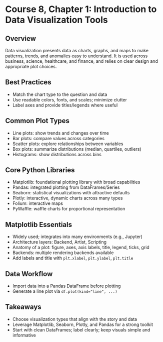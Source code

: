 # Course 8, Chapter 1: Introduction to Data Visualization Tools

## Overview
Data visualization presents data as charts, graphs, and maps to make patterns, trends, and anomalies easy to understand. It is used across business, science, healthcare, and finance, and relies on clear design and appropriate plot choices.

## Best Practices
- Match the chart type to the question and data
- Use readable colors, fonts, and scales; minimize clutter
- Label axes and provide titles/legends where useful

## Common Plot Types
- Line plots: show trends and changes over time
- Bar plots: compare values across categories
- Scatter plots: explore relationships between variables
- Box plots: summarize distributions (median, quartiles, outliers)
- Histograms: show distributions across bins

## Core Python Libraries
- Matplotlib: foundational plotting library with broad capabilities
- Pandas: integrated plotting from DataFrames/Series
- Seaborn: statistical visualizations with attractive defaults
- Plotly: interactive, dynamic charts across many types
- Folium: interactive maps
- PyWaffle: waffle charts for proportional representation

## Matplotlib Essentials
- Widely used; integrates into many environments (e.g., Jupyter)
- Architecture layers: Backend, Artist, Scripting
- Anatomy of a plot: figure, axes, axis labels, title, legend, ticks, grid
- Backends: multiple rendering backends available
- Add labels and title with `plt.xlabel`, `plt.ylabel`, `plt.title`

## Data Workflow
- Import data into a Pandas DataFrame before plotting
- Generate a line plot via `df.plot(kind="line", ...)`

## Takeaways
- Choose visualization types that align with the story and data
- Leverage Matplotlib, Seaborn, Plotly, and Pandas for a strong toolkit
- Start with clean DataFrames; label clearly; keep visuals simple and informative
